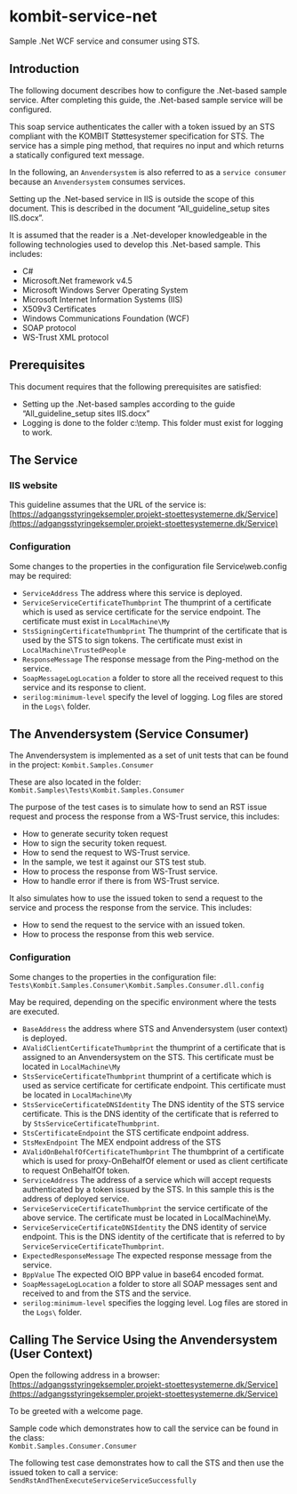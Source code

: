 # kombit-service-net
Sample .Net WCF service and consumer using STS.

## <a name=“introduction”></a>Introduction
The following document describes how to configure the .Net-based sample service. After completing this guide, the .Net-based sample service will be configured.This soap service authenticates the caller with a token issued by an STS compliant with the KOMBIT Støttesystemer specification for STS. The service has a simple ping method, that requires no input and which returns a statically configured text message.In the following, an `Anvendersystem` is also referred to as a `service consumer` because an `Anvendersystem` consumes services.Setting up the .Net-based service in IIS is outside the scope of this document. This is described in the document “All_guideline_setup sites IIS.docx”.It is assumed that the reader is a .Net-developer knowledgeable in the following technologies used to develop this .Net-based sample. This includes:

* C#* Microsoft.Net framework v4.5* Microsoft Windows Server Operating System* Microsoft Internet Information Systems (IIS)* X509v3 Certificates* Windows Communications Foundation (WCF)* SOAP protocol* WS-Trust XML protocol

## <a name=“prerequisites”></a>Prerequisites
This document requires that the following prerequisites are satisfied:

* Setting up the .Net-based samples according to the guide “All_guideline_setup sites IIS.docx”* Logging is done to the folder c:\temp. This folder must exist for logging to work.

## <a name=“service”></a>The Service
### <a name=“iiswebsite”></a>IIS websiteThis guideline assumes that the URL of the service is:[https://adgangsstyringeksempler.projekt-stoettesystemerne.dk/Service](https://adgangsstyringeksempler.projekt-stoettesystemerne.dk/Service)

### <a name=“serviceconfiguration”></a>ConfigurationSome changes to the properties in the configuration file Service\web.config may be required:
* `ServiceAddress` The address where this service is deployed. 
* `ServiceServiceCertificateThumbprint` The thumprint of a certificate which is used as service certificate for the service endpoint. The certificate must exist in `LocalMachine\My`* `StsSigningCertificateThumbprint` The thumprint of the certificate that is used by the STS to sign tokens. The certificate must exist in `LocalMachine\TrustedPeople`
* `ResponseMessage` The response message from the Ping-method on the service.
* `SoapMessageLogLocation` a folder to store all the received request to this service and its response to client.
* `serilog:minimum-level` specify the level of logging.  Log files are stored in the `Logs\` folder. 

## <a name=“anvendersystem”></a>The Anvendersystem (Service Consumer)
The Anvendersystem is implemented as a set of unit tests that can be found in the project:
`Kombit.Samples.Consumer`These are also located in the folder:`Kombit.Samples\Tests\Kombit.Samples.Consumer`The purpose of the test cases is to simulate how to send an RST issue request and process the response from a WS-Trust service, this includes:* How to generate security token request 
* How to sign the security token request.
* How to send the request to WS-Trust service.
* In the sample, we test it against our STS test stub.
* How to process the response from WS-Trust service.
* How to handle error if there is from WS-Trust service.

It also simulates how to use the issued token to send a request to the service and process the response from the service. This includes:* How to send the request to the service with an issued token.* How to process the response from this web service.

### <a name=“consumerconfiguration”></a>Configuration
Some changes to the properties in the configuration file:
`Tests\Kombit.Samples.Consumer\Kombit.Samples.Consumer.dll.config`May be required, depending on the specific environment where the tests are executed.* `BaseAddress` the address where STS and Anvendersystem (user context) is deployed.
* `AValidClientCertificateThumbprint` the thumprint of a certificate that is assigned to an Anvendersystem on  the STS. This certificate must be located in `LocalMachine\My`
* `StsServiceCertificateThumbprint` thumprint of a certificate which is used as service certificate for certificate endpoint. This certificate must be located in `LocalMachine\My`
* `StsServiceCertificateDNSIdentity` The DNS identity of the STS service certificate. This is the DNS identity of the certificate that is referred to by `StsServiceCertificateThumbprint`.
* `StsCertificateEndpoint` the STS certificate endpoint address.
* `StsMexEndpoint` The MEX endpoint address of the STS
* `AValidOnBehalfOfCertificateThumbprint` The thumbprint of a certificate which is used for proxy-OnBehalfOf element or used as client certificate to request OnBehalfOf token.
* `ServiceAddress` The address of a service which will accept requests authenticated by a token issued by the STS. In this sample this is the address of deployed service.
* `ServiceServiceCertificateThumbprint` the service certificate of the above service. The certificate must be  located in LocalMachine\My.
* `ServiceServiceCertificateDNSIdentity` the DNS identity of service endpoint. This is the DNS identity of the certificate that is referred to by `ServiceServiceCertificateThumbprint`.
* `ExpectedResponseMessage` The expected response message from the service.
* `BppValue` The expected OIO BPP value in base64 encoded format.
* `SoapMessageLogLocation` a folder to store all SOAP messages sent and received to and from the STS and the service.
* `serilog:minimum-level` specifies the logging level. Log files are stored in the `Logs\` folder.
 
## Calling The Service Using the Anvendersystem (User Context)Open the following address in a browser:
[https://adgangsstyringeksempler.projekt-stoettesystemerne.dk/Service](https://adgangsstyringeksempler.projekt-stoettesystemerne.dk/Service)To be greeted with a welcome page.Sample code which demonstrates how to call the service can be found in the class:<br/>
`Kombit.Samples.Consumer.Consumer`The following test case demonstrates how to call the STS and then use the issued token to call a service:<br/>
`SendRstAndThenExecuteServiceServiceSuccessfully`